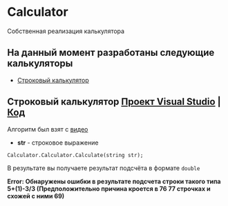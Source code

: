 # Calculator
Собственная реализация калькулятора

## На данный момент разработаны следующие калькуляторы
* [Строковый калькулятор](https://github.com/Bocmen/Calculator/tree/master#%D1%81%D1%82%D1%80%D0%BE%D0%BA%D0%BE%D0%B2%D1%8B%D0%B9-%D0%BA%D0%B0%D0%BB%D1%8C%D0%BA%D1%83%D0%BB%D1%8F%D1%82%D0%BE%D1%80-%D0%BF%D1%80%D0%BE%D0%B5%D0%BA%D1%82-visual-studio--%D0%BA%D0%BE%D0%B4)

## Строковый калькулятор [Проект Visual Studio](https://github.com/Bocmen/Calculator/tree/master/Project%20Visual%20Studio/Calculation%20Line) | [Код](https://github.com/Bocmen/Calculator/blob/master/Project%20Visual%20Studio/Calculation%20Line/Calculator/Calculator.cs)
Алгоритм был взят с [видео](https://youtu.be/Vk-tGND2bfc) 
* <b>str</b> - строковое выражение

`Calculator.Calculator.Calculate(string str);`

В результате вы получаете результат подсчёта в формате `double`

<b>Error: Обнаружены ошибки в результате подсчета строки такого типа 5+(1)-3/3 (Предположительно причина кроется в 76 77 строчках и схожей с ними 69)</b>

